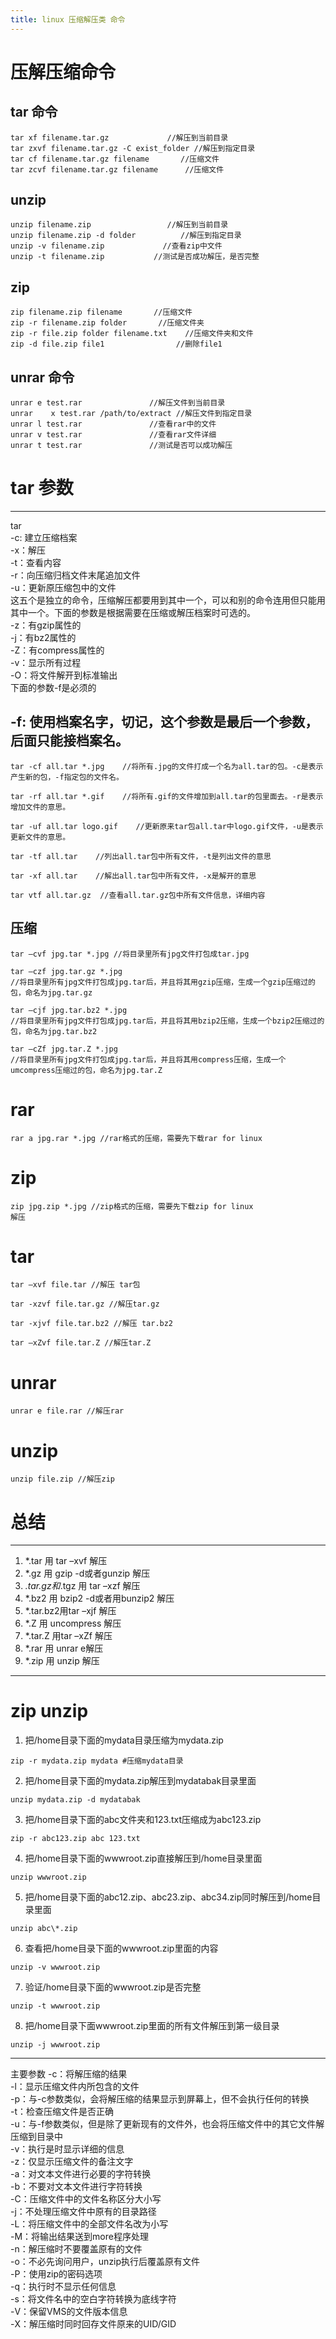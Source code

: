 ```yaml
---
title: linux 压缩解压类 命令
---
```


# 压解压缩命令

## tar 命令

```
tar xf filename.tar.gz             //解压到当前目录
tar zxvf filename.tar.gz -C exist_folder //解压到指定目录
tar cf filename.tar.gz filename       //压缩文件
tar zcvf filename.tar.gz filename      //压缩文件
```

## unzip

```
unzip filename.zip                 //解压到当前目录  
unzip filename.zip -d folder          //解压到指定目录  
unzip -v filename.zip             //查看zip中文件  
unzip -t filename.zip           //测试是否成功解压，是否完整
```

## zip

```
zip filename.zip filename       //压缩文件  
zip -r filename.zip folder       //压缩文件夹  
zip -r file.zip folder filename.txt    //压缩文件夹和文件  
zip -d file.zip file1                //删除file1
```

## unrar 命令

```
unrar e test.rar               //解压文件到当前目录
unrar    x test.rar /path/to/extract //解压文件到指定目录
unrar l test.rar               //查看rar中的文件
unrar v test.rar               //查看rar文件详细
unrar t test.rar               //测试是否可以成功解压
```

# tar 参数

--------------------------------------------------------------------------------

tar<br>
-c: 建立压缩档案<br>
-x：解压<br>
-t：查看内容<br>
-r：向压缩归档文件末尾追加文件<br>
-u：更新原压缩包中的文件<br>
这五个是独立的命令，压缩解压都要用到其中一个，可以和别的命令连用但只能用其中一个。下面的参数是根据需要在压缩或解压档案时可选的。<br>
-z：有gzip属性的<br>
-j：有bz2属性的<br>
-Z：有compress属性的<br>
-v：显示所有过程<br>
-O：将文件解开到标准输出<br>
下面的参数-f是必须的

## -f: 使用档案名字，切记，这个参数是最后一个参数，后面只能接档案名。

```
tar -cf all.tar *.jpg    //将所有.jpg的文件打成一个名为all.tar的包。-c是表示产生新的包，-f指定包的文件名。

tar -rf all.tar *.gif    //将所有.gif的文件增加到all.tar的包里面去。-r是表示增加文件的意思。  

tar -uf all.tar logo.gif    //更新原来tar包all.tar中logo.gif文件，-u是表示更新文件的意思。 

tar -tf all.tar    //列出all.tar包中所有文件，-t是列出文件的意思

tar -xf all.tar    //解出all.tar包中所有文件，-x是解开的意思  

tar vtf all.tar.gz  //查看all.tar.gz包中所有文件信息，详细内容
```

## 压缩

```
tar –cvf jpg.tar *.jpg //将目录里所有jpg文件打包成tar.jpg

tar –czf jpg.tar.gz *.jpg
//将目录里所有jpg文件打包成jpg.tar后，并且将其用gzip压缩，生成一个gzip压缩过的包，命名为jpg.tar.gz

tar –cjf jpg.tar.bz2 *.jpg
//将目录里所有jpg文件打包成jpg.tar后，并且将其用bzip2压缩，生成一个bzip2压缩过的包，命名为jpg.tar.bz2

tar –cZf jpg.tar.Z *.jpg
//将目录里所有jpg文件打包成jpg.tar后，并且将其用compress压缩，生成一个umcompress压缩过的包，命名为jpg.tar.Z
```

# rar

```
rar a jpg.rar *.jpg //rar格式的压缩，需要先下载rar for linux
```

# zip

```
zip jpg.zip *.jpg //zip格式的压缩，需要先下载zip for linux
解压
```

# tar

```
tar –xvf file.tar //解压 tar包

tar -xzvf file.tar.gz //解压tar.gz

tar -xjvf file.tar.bz2 //解压 tar.bz2

tar –xZvf file.tar.Z //解压tar.Z
```

# unrar

```
unrar e file.rar //解压rar
```

# unzip

```
unzip file.zip //解压zip
```

# 总结

--------------------------------------------------------------------------------

1. *.tar 用 tar –xvf 解压
2. *.gz 用 gzip -d或者gunzip 解压
3. _.tar.gz和_.tgz 用 tar –xzf 解压
4. *.bz2 用 bzip2 -d或者用bunzip2 解压
5. *.tar.bz2用tar –xjf 解压
6. *.Z 用 uncompress 解压
7. *.tar.Z 用tar –xZf 解压
8. *.rar 用 unrar e解压
9. *.zip 用 unzip 解压

--------------------------------------------------------------------------------

# zip unzip

1. 把/home目录下面的mydata目录压缩为mydata.zip

  ```
  zip -r mydata.zip mydata #压缩mydata目录
  ```

2. 把/home目录下面的mydata.zip解压到mydatabak目录里面

  ```
  unzip mydata.zip -d mydatabak
  ```

3. 把/home目录下面的abc文件夹和123.txt压缩成为abc123.zip

  ```
  zip -r abc123.zip abc 123.txt
  ```

4. 把/home目录下面的wwwroot.zip直接解压到/home目录里面

  ```
  unzip wwwroot.zip
  ```

5. 把/home目录下面的abc12.zip、abc23.zip、abc34.zip同时解压到/home目录里面

  ```
  unzip abc\*.zip
  ```

6. 查看把/home目录下面的wwwroot.zip里面的内容

  ```
  unzip -v wwwroot.zip
  ```

7. 验证/home目录下面的wwwroot.zip是否完整

  ```
  unzip -t wwwroot.zip
  ```

8. 把/home目录下面wwwroot.zip里面的所有文件解压到第一级目录

  ```
  unzip -j wwwroot.zip
  ```

--------------------------------------------------------------------------------

主要参数 -c：将解压缩的结果<br>
-l：显示压缩文件内所包含的文件<br>
-p：与-c参数类似，会将解压缩的结果显示到屏幕上，但不会执行任何的转换<br>
-t：检查压缩文件是否正确<br>
-u：与-f参数类似，但是除了更新现有的文件外，也会将压缩文件中的其它文件解压缩到目录中<br>
-v：执行是时显示详细的信息<br>
-z：仅显示压缩文件的备注文字<br>
-a：对文本文件进行必要的字符转换<br>
-b：不要对文本文件进行字符转换<br>
-C：压缩文件中的文件名称区分大小写<br>
-j：不处理压缩文件中原有的目录路径<br>
-L：将压缩文件中的全部文件名改为小写<br>
-M：将输出结果送到more程序处理<br>
-n：解压缩时不要覆盖原有的文件<br>
-o：不必先询问用户，unzip执行后覆盖原有文件<br>
-P：使用zip的密码选项<br>
-q：执行时不显示任何信息<br>
-s：将文件名中的空白字符转换为底线字符<br>
-V：保留VMS的文件版本信息<br>
-X：解压缩时同时回存文件原来的UID/GID

